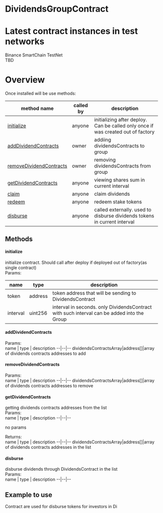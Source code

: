 # DividendsGroupContract

# Latest contract instances in test networks

Binance SmartChain TestNet<br>
TBD

# Overview

Once installed will be use methods:

<table>
<thead>
	<tr>
		<th>method name</th>
		<th>called by</th>
		<th>description</th>
	</tr>
</thead>
<tbody>
	<tr>
		<td><a href="#init">initialize</a></td>
		<td>anyone</td>
		<td>initializing after deploy. Can be called only once if was created out of factory</td>
	</tr>
    <tr>
		<td><a href="#adddividendcontracts">addDividendContracts</a></td>
		<td>owner</td>
		<td>addiing dividendsContracts to group</td>
	</tr>
    <tr>
		<td><a href="#removedividendcontracts">removeDividendContracts</a></td>
		<td>owner</td>
		<td>removing  dividendsContracts from group</td>
	</tr>
    <tr>
		<td><a href="#getdividendcontracts">getDividendContracts</a></td>
		<td>anyone</td>
		<td>viewing shares sum in current interval</td>
	</tr>
    <tr>
		<td><a href="#claim">claim</a></td>
		<td>anyone</td>
		<td>claim dividends</td>
	</tr>
    <tr>
		<td><a href="#redeem">redeem</a></td>
		<td>anyone</td>
		<td>redeem stake tokens</td>
	</tr>
    <tr>
		<td><a href="#disburse">disburse</a></td>
		<td>anyone</td>
		<td>called externally. used to disburse dividends tokens in current interval</td>
	</tr>
</tbody>
</table>


## Methods  

#### initialize
initialize contract. Should call after deploy if deployed out of factory(as single contract)   
Params:   

name  | type | description
--|--|--
token|address| token address that will be sending to DividendsContract
interval|uint256|interval in seconds. only DividendsContract with such interval can be added into the Group


#### addDividendContracts    
Params:   
name  | type | description
--|--|--
dividendsContractsArray|address[]|array of dividends contracts addresses to add

#### removeDividendContracts    
Params:   
name  | type | description
--|--|--
dividendsContractsArray|address[]|array of dividends contracts addresses to remove

#### getDividendContracts   
getting dividends contracts addresses from the list    
Params:   
name  | type | description
--|--|--
<td colspan=3>no params</td>   

Returns:   
name  | type | description
--|--|--
dividendsContractsArray|address[]|array of dividends contracts addresses in the list

#### disburse
disburse dividends through DividendsContract in the list      
Params:   
name  | type | description
--|--|--

## Example to use

Contract are used for disburse tokens for investors in Di
